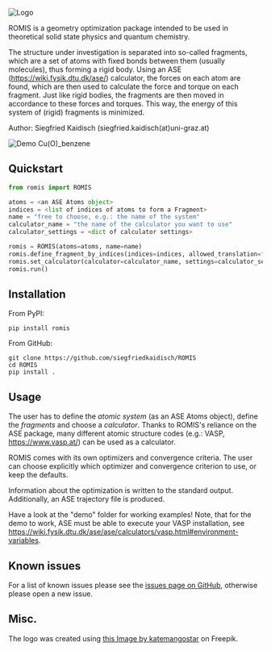 ![Logo](https://github.com/siegfriedkaidisch/ROMIS/blob/main/romis/resources/images/romis_bar.png)

ROMIS is a geometry optimization package intended to be used in theoretical solid state physics and quantum chemistry. 

The structure under investigation is separated into so-called fragments, which are a set of atoms with fixed bonds between them (usually molecules), thus forming a rigid body. Using an ASE (https://wiki.fysik.dtu.dk/ase/) calculator, the forces on each atom are found, which are then used to calculate the force and torque on each fragment. Just like rigid bodies, the fragments are then moved in accordance to these forces and torques. This way, the energy of this system of (rigid) fragments is minimized.

Author: Siegfried Kaidisch (siegfried.kaidisch(at)uni-graz.at)


![Demo Cu(O)_benzene](https://github.com/siegfriedkaidisch/ROMIS/blob/main/demo/Cu(O)_benzene/demo_CU(O)_benzene.gif)

## Quickstart

```python
from romis import ROMIS

atoms = <an ASE Atoms object>
indices = <list of indices of atoms to form a Fragment>
name = "free to choose, e.g.: the name of the system"
calculator_name = "the name of the calculator you want to use"
calculator_settings = <dict of calculator settings>

romis = ROMIS(atoms=atoms, name=name)
romis.define_fragment_by_indices(indices=indices, allowed_translation="xyz", allowed_rotation="xyz")
romis.set_calculator(calculator=calculator_name, settings=calculator_settings)
romis.run()
```

## Installation
    
From PyPI:

    pip install romis

From GitHub:

    git clone https://github.com/siegfriedkaidisch/ROMIS
    cd ROMIS
    pip install .

## Usage
    
The user has to define the *atomic system* (as an ASE Atoms object), define the *fragments* and choose a *calculator*. Thanks to ROMIS's reliance on the ASE package, many different atomic structure codes (e.g.: VASP, https://www.vasp.at/) can be used as a calculator.

ROMIS comes with its own optimizers and convergence criteria. The user can choose explicitly which optimizer and convergence criterion to use, or keep the defaults.

Information about the optimization is written to the standard output. 
Additionally, an ASE trajectory file is produced. 

Have a look at the "demo" folder for working examples!
Note, that for the demo to work, ASE must be able to execute your VASP installation, see https://wiki.fysik.dtu.dk/ase/ase/calculators/vasp.html#environment-variables.

## Known issues

For a list of known issues please see the [issues page on GitHub](https://github.com/siegfriedkaidisch/ROMIS/issues), otherwise please open a new issue.


## Misc.

The logo was created using
<a href="https://www.freepik.com/free-vector/molecular-structure-background_1476249.htm#query=molecules&position=1&from_view=search&track=sph&uuid=42cb47de-2f1f-48d1-9783-79c1c0e54126#position=1&query=molecules">this Image by katemangostar</a> on Freepik.


